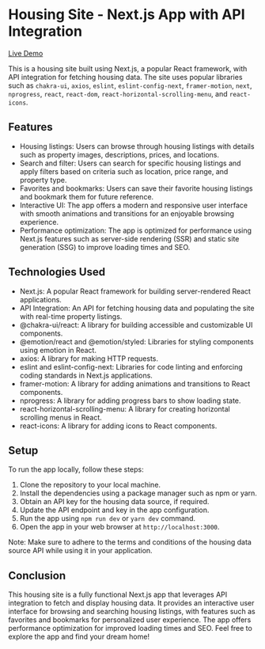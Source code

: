 # Housing Site - Next.js App with API Integration
[Live Demo](https://beyut.vercel.app)

This is a housing site built using Next.js, a popular React framework, with API integration for fetching housing data. The site uses popular libraries such as `chakra-ui`, `axios`, `eslint`, `eslint-config-next`, `framer-motion`, `next`, `nprogress`, `react`, `react-dom`, `react-horizontal-scrolling-menu`, and `react-icons`.

## Features

-   Housing listings: Users can browse through housing listings with details such as property images, descriptions, prices, and locations.
-   Search and filter: Users can search for specific housing listings and apply filters based on criteria such as location, price range, and property type.
-   Favorites and bookmarks: Users can save their favorite housing listings and bookmark them for future reference.
-   Interactive UI: The app offers a modern and responsive user interface with smooth animations and transitions for an enjoyable browsing experience.
-   Performance optimization: The app is optimized for performance using Next.js features such as server-side rendering (SSR) and static site generation (SSG) to improve loading times and SEO.

## Technologies Used

-   Next.js: A popular React framework for building server-rendered React applications.
-   API Integration: An API for fetching housing data and populating the site with real-time property listings.
-   @chakra-ui/react: A library for building accessible and customizable UI components.
-   @emotion/react and @emotion/styled: Libraries for styling components using emotion in React.
-   axios: A library for making HTTP requests.
-   eslint and eslint-config-next: Libraries for code linting and enforcing coding standards in Next.js applications.
-   framer-motion: A library for adding animations and transitions to React components.
-   nprogress: A library for adding progress bars to show loading state.
-   react-horizontal-scrolling-menu: A library for creating horizontal scrolling menus in React.
-   react-icons: A library for adding icons to React components.

## Setup

To run the app locally, follow these steps:

1.  Clone the repository to your local machine.
2.  Install the dependencies using a package manager such as npm or yarn.
3.  Obtain an API key for the housing data source, if required.
4.  Update the API endpoint and key in the app configuration.
5.  Run the app using `npm run dev` or `yarn dev` command.
6.  Open the app in your web browser at `http://localhost:3000`.

Note: Make sure to adhere to the terms and conditions of the housing data source API while using it in your application.

## Conclusion

This housing site is a fully functional Next.js app that leverages API integration to fetch and display housing data. It provides an interactive user interface for browsing and searching housing listings, with features such as favorites and bookmarks for personalized user experience. The app offers performance optimization for improved loading times and SEO. Feel free to explore the app and find your dream home!